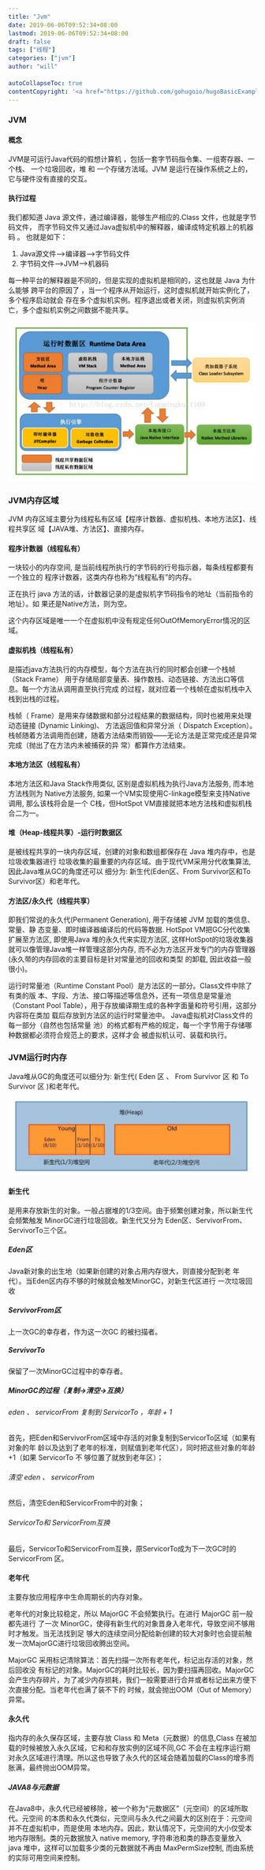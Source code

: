 ```yaml
---
title: "Jvm"
date: 2019-06-06T09:52:34+08:00
lastmod: 2019-06-06T09:52:34+08:00
draft: false
tags: ["线程"]
categories: ["jvm"]
author: "will"

autoCollapseToc: true
contentCopyright: '<a href="https://github.com/gohugoio/hugoBasicExample" rel="noopener" target="_blank">See origin</a>'
---
```




### JVM

#### 概念

 JVM是可运行Java代码的假想计算机 ，包括一套字节码指令集、一组寄存器、一个栈、 一个垃圾回收，堆 和 一个存储方法域。JVM 是运行在操作系统之上的，它与硬件没有直接的交互。 



#### 执行过程

我们都知道 Java 源文件，通过编译器，能够生产相应的.Class 文件，也就是字节码文件， 而字节码文件又通过Java虚拟机中的解释器，编译成特定机器上的机器码 。 
也就是如下： 

1. Java源文件—->编译器—->字节码文件
2. 字节码文件—->JVM—->机器码 

每一种平台的解释器是不同的，但是实现的虚拟机是相同的，这也就是 Java 为什么能够 跨平台的原因了 ，当一个程序从开始运行，这时虚拟机就开始实例化了，多个程序启动就会 存在多个虚拟机实例。程序退出或者关闭，则虚拟机实例消亡，多个虚拟机实例之间数据不能共享。



![](static\images\2019\JVM.png)



### JVM内存区域

JVM 内存区域主要分为线程私有区域【程序计数器、虚拟机栈、本地方法区】、线程共享区 域【JAVA堆、方法区】、直接内存。 



#### 程序计数器（线程私有）

一块较小的内存空间, 是当前线程所执行的字节码的行号指示器，每条线程都要有一个独立的 程序计数器，这类内存也称为“线程私有”的内存。 

正在执行 java 方法的话，计数器记录的是虚拟机字节码指令的地址（当前指令的地址）。如 果还是Native方法，则为空。 

这个内存区域是唯一一个在虚拟机中没有规定任何OutOfMemoryError情况的区域。 



#### 虚拟机栈（线程私有）

是描述java方法执行的内存模型，每个方法在执行的同时都会创建一个栈帧（Stack Frame） 用于存储局部变量表、操作数栈、动态链接、方法出口等信息。每一个方法从调用直至执行完成 的过程，就对应着一个栈帧在虚拟机栈中入栈到出栈的过程。 

栈帧（ Frame）是用来存储数据和部分过程结果的数据结构，同时也被用来处理动态链接 (Dynamic Linking)、 方法返回值和异常分派（ Dispatch Exception）。栈帧随着方法调用而创建，随着方法结束而销毁——无论方法是正常完成还是异常完成（抛出了在方法内未被捕获的异 常）都算作方法结束。



#### 本地方法区（线程私有）



本地方法区和Java Stack作用类似, 区别是虚拟机栈为执行Java方法服务, 而本地方法栈则为 Native方法服务, 如果一个VM实现使用C-linkage模型来支持Native调用, 那么该栈将会是一个 C栈，但HotSpot VM直接就把本地方法栈和虚拟机栈合二为一。 



#### 堆（Heap-线程共享）-运行时数据区



是被线程共享的一块内存区域，创建的对象和数组都保存在 Java 堆内存中，也是垃圾收集器进行 垃圾收集的最重要的内存区域。由于现代VM采用分代收集算法, 因此Java堆从GC的角度还可以 细分为: 新生代(Eden区、From Survivor区和To Survivor区）和老年代。



#### 方法区/永久代（线程共享）

即我们常说的永久代(Permanent Generation), 用于存储被 JVM 加载的类信息、常量、静 态变量、即时编译器编译后的代码等数据. HotSpot VM把GC分代收集扩展至方法区, 即使用Java 堆的永久代来实现方法区, 这样HotSpot的垃圾收集器就可以像管理Java堆一样管理这部分内存, 而不必为方法区开发专门的内存管理器(永久带的内存回收的主要目标是针对常量池的回收和类型 的卸载, 因此收益一般很小)。



运行时常量池（Runtime Constant Pool）是方法区的一部分。Class文件中除了有类的版 本、字段、方法、接口等描述等信息外，还有一项信息是常量池 （Constant Pool Table），用于存放编译期生成的各种字面量和符号引用，这部分内容将在类加 载后存放到方法区的运行时常量池中。 Java虚拟机对Class文件的每一部分（自然也包括常量 池）的格式都有严格的规定，每一个字节用于存储哪种数据都必须符合规范上的要求，这样才会 被虚拟机认可、装载和执行。

 

###  JVM运行时内存

Java堆从GC的角度还可以细分为: 新生代( Eden 区 、 From Survivor 区 和
To Survivor 区 )和老年代。



 ![](static\images\2019\JVM运行时内存.png)



#### 新生代

是用来存放新生的对象。一般占据堆的1/3空间。由于频繁创建对象，所以新生代会频繁触发 MinorGC进行垃圾回收。新生代又分为 Eden区、ServivorFrom、ServivorTo三个区。 



##### Eden区

Java新对象的出生地（如果新创建的对象占用内存很大，则直接分配到老 年代）。当Eden区内存不够的时候就会触发MinorGC，对新生代区进行 一次垃圾回收



##### ServivorFrom区

上一次GC的幸存者，作为这一次GC 的被扫描者。 

##### ServivorTo 

保留了一次MinorGC过程中的幸存者。 



##### MinorGC的过程（复制->清空->互换）

###### eden 、 servicorFrom 复制到 ServicorTo ，年龄 + 1

 首先，把Eden和ServivorFrom区域中存活的对象复制到ServicorTo区域（如果有对象的年 龄以及达到了老年的标准，则赋值到老年代区），同时把这些对象的年龄+1（如果 ServicorTo 不 够位置了就放到老年区）； 

###### 清空 eden 、 servicorFrom 

然后，清空Eden和ServicorFrom中的对象； 

######  ServicorTo和 ServicorFrom互换

 最后，ServicorTo和ServicorFrom互换，原ServicorTo成为下一次GC时的ServicorFrom 区。 



#### 老年代

主要存放应用程序中生命周期长的内存对象。 

老年代的对象比较稳定，所以 MajorGC 不会频繁执行。在进行 MajorGC 前一般都先进行 了一次 MinorGC，使得有新生代的对象晋身入老年代，导致空间不够用时才触发。当无法找到足 够大的连续空间分配给新创建的较大对象时也会提前触发一次MajorGC进行垃圾回收腾出空间。 

MajorGC 采用标记清除算法：首先扫描一次所有老年代，标记出存活的对象，然后回收没 有标记的对象。MajorGC的耗时比较长，因为要扫描再回收。MajorGC 会产生内存碎片，为了减少内存损耗，我们一般需要进行合并或者标记出来方便下次直接分配。当老年代也满了装不下的 时候，就会抛出OOM（Out of Memory）异常。 



#### 永久代

指内存的永久保存区域，主要存放 Class 和 Meta（元数据）的信息,Class 在被加载的时候被放入永久区域，它和和存放实例的区域不同,GC 不会在主程序运行期对永久区域进行清理。所以这也导致了永久代的区域会随着加载的Class的增多而胀满，最终抛出OOM异常。 



##### JAVA8与元数据

在Java8中，永久代已经被移除，被一个称为“元数据区”（元空间）的区域所取代。元空间 的本质和永久代类似，元空间与永久代之间最大的区别在于：元空间并不在虚拟机中，而是使用 本地内存。因此，默认情况下，元空间的大小仅受本地内存限制。类的元数据放入 native memory, 字符串池和类的静态变量放入 java 堆中，这样可以加载多少类的元数据就不再由 MaxPermSize控制, 而由系统的实际可用空间来控制。